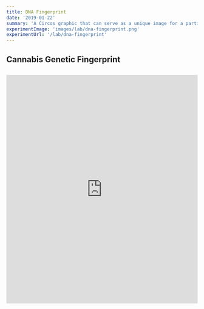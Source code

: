 ```yaml
---
title: DNA Fingerprint
date: '2019-01-22'
summary: 'A Circos graphic that can serve as a unique image for a particular strain of plant.'
experimentImage: 'images/lab/dna-fingerprint.png'
experimentUrl: '/lab/dna-fingerprint'
---
```


## Cannabis Genetic Fingerprint

<div class="experiment">
<iframe width="100%" height="600" frameborder="0" style="background-color: white;"
  src="https://observablehq.com/embed/@russellbits/phylos-cannabis-genetic-fingerprint?cell=*"></iframe>
</div>

<style>
.experiment {
    margin: 2em 0 0 0;
}
</style>
